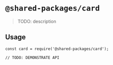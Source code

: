 # `@shared-packages/card`

> TODO: description

## Usage

```
const card = require('@shared-packages/card');

// TODO: DEMONSTRATE API
```
